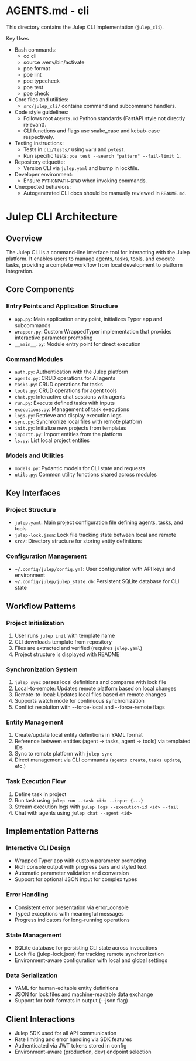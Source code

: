 # AGENTS.md - cli

This directory contains the Julep CLI implementation (`julep_cli`).

Key Uses
- Bash commands:
  - cd cli
  - source .venv/bin/activate
  - poe format
  - poe lint
  - poe typecheck
  - poe test
  - poe check
- Core files and utilities:
  - `src/julep_cli/` contains command and subcommand handlers.
- Code style guidelines:
  - Follows root `AGENTS.md` Python standards (FastAPI style not directly relevant).
  - CLI functions and flags use snake_case and kebab-case respectively.
- Testing instructions:
  - Tests in `cli/tests/` using `ward` and `pytest`.
  - Run specific tests: `poe test --search "pattern" --fail-limit 1`.
- Repository etiquette:
  - Version CLI via `julep.yaml` and bump in lockfile.
- Developer environment:
  - Ensure `PYTHONPATH=$PWD` when invoking commands.
- Unexpected behaviors:
  - Autogenerated CLI docs should be manually reviewed in `README.md`.

# Julep CLI Architecture

## Overview
The Julep CLI is a command-line interface tool for interacting with the Julep platform. It enables users to manage agents, tasks, tools, and execute tasks, providing a complete workflow from local development to platform integration.

## Core Components

### Entry Points and Application Structure
- `app.py`: Main application entry point, initializes Typer app and subcommands
- `wrapper.py`: Custom WrappedTyper implementation that provides interactive parameter prompting
- `__main__.py`: Module entry point for direct execution

### Command Modules
- `auth.py`: Authentication with the Julep platform
- `agents.py`: CRUD operations for AI agents
- `tasks.py`: CRUD operations for tasks
- `tools.py`: CRUD operations for agent tools
- `chat.py`: Interactive chat sessions with agents
- `run.py`: Execute defined tasks with inputs
- `executions.py`: Management of task executions
- `logs.py`: Retrieve and display execution logs
- `sync.py`: Synchronize local files with remote platform
- `init.py`: Initialize new projects from templates
- `importt.py`: Import entities from the platform
- `ls.py`: List local project entities

### Models and Utilities
- `models.py`: Pydantic models for CLI state and requests
- `utils.py`: Common utility functions shared across modules

## Key Interfaces

### Project Structure
- `julep.yaml`: Main project configuration file defining agents, tasks, and tools
- `julep-lock.json`: Lock file tracking state between local and remote
- `src/`: Directory structure for storing entity definitions

### Configuration Management
- `~/.config/julep/config.yml`: User configuration with API keys and environment
- `~/.config/julep/julep_state.db`: Persistent SQLite database for CLI state

## Workflow Patterns

### Project Initialization
1. User runs `julep init` with template name
2. CLI downloads template from repository
3. Files are extracted and verified (requires `julep.yaml`)
4. Project structure is displayed with README

### Synchronization System
1. `julep sync` parses local definitions and compares with lock file
2. Local-to-remote: Updates remote platform based on local changes
3. Remote-to-local: Updates local files based on remote changes
4. Supports watch mode for continuous synchronization
5. Conflict resolution with --force-local and --force-remote flags

### Entity Management
1. Create/update local entity definitions in YAML format
2. Reference between entities (agent → tasks, agent → tools) via templated IDs
3. Sync to remote platform with `julep sync`
4. Direct management via CLI commands (`agents create`, `tasks update`, etc.)

### Task Execution Flow
1. Define task in project
2. Run task using `julep run --task <id> --input {...}`
3. Stream execution logs with `julep logs --execution-id <id> --tail`
4. Chat with agents using `julep chat --agent <id>`

## Implementation Patterns

### Interactive CLI Design
- Wrapped Typer app with custom parameter prompting
- Rich console output with progress bars and styled text
- Automatic parameter validation and conversion
- Support for optional JSON input for complex types

### Error Handling
- Consistent error presentation via error_console
- Typed exceptions with meaningful messages
- Progress indicators for long-running operations

### State Management
- SQLite database for persisting CLI state across invocations
- Lock file (julep-lock.json) for tracking remote synchronization
- Environment-aware configuration with local and global settings

### Data Serialization
- YAML for human-editable entity definitions
- JSON for lock files and machine-readable data exchange
- Support for both formats in output (--json flag)

## Client Interactions
- Julep SDK used for all API communication
- Rate limiting and error handling via SDK features
- Authenticated via JWT tokens stored in config
- Environment-aware (production, dev) endpoint selection
